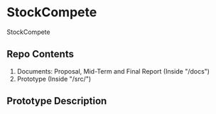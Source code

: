 # StockCompete

StockCompete

## Repo Contents 

1. Documents: Proposal, Mid-Term and Final Report (Inside "/docs")
2. Prototype (Inside "/src/")

## Prototype Description

